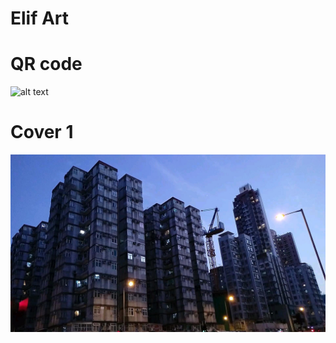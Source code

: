 # Elif Art

# QR code
![alt text](https://goo.gl/sLgO2A.qr "QR Code")

# Cover 1

![alt text](https://github.com/jhexe1234/Elif-Art/blob/master/img/VIDEO0032_0000001017.jpg?raw=true)

